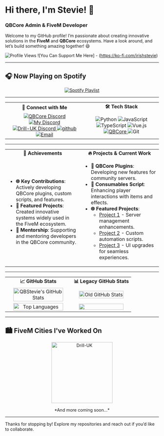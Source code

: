 # Hi there, I'm Stevie! 👋  
### QBCore Admin & FiveM Developer

Welcome to my GitHub profile! I’m passionate about creating innovative solutions in the **FiveM** and **QBCore** ecosystems. Have a look around, and let’s build something amazing together! 😄

![Profile Views](https://komarev.com/ghpvc/?username=QBStevie&style=for-the-badge&color=brightgreen)
![You Can Support Me Here] - (https://ko-fi.com/irishstevie)


---

## 🎧 Now Playing on Spotify  
<p align="center">  
  <a href="https://open.spotify.com/playlist/37i9dQZF1E378OUMBBrJo0?si=210699dd232e447c" target="_blank">  
    <img src="https://img.shields.io/badge/🎶-Tune_in_on_Spotify-1DB954?style=for-the-badge&logo=spotify&logoColor=white" alt="Spotify Playlist"/>  
  </a>  
</p>  

---

<table>
  <tr>
    <td align="center"><strong>💬 Connect with Me</strong></td>
    <td align="center"><strong>🛠️ Tech Stack</strong></td>
  </tr>
  <tr>
    <td align="center">
      <a href="https://discord.gg/qbcore" target="_blank">  
        <img src="https://img.shields.io/badge/🟦-QBCore_Discord-7289DA?style=for-the-badge&logo=discord&logoColor=white" alt="QBCore Discord"/>
      </a>  
      <a href="https://discord.gg/CcJeR3V5TQ" target="_blank">  
        <img src="https://img.shields.io/badge/🟦-My_Discord-7289DA?style=for-the-badge&logo=discord&logoColor=white" alt="My Discord"/>  
      </a>  
      <a href="https://discord.gg/drilluk" target="_blank">  
        <img src="https://img.shields.io/badge/🟦-Drill--UK_Discord-7289DA?style=for-the-badge&logo=discord&logoColor=white" alt="Drill-UK Discord"/>  
      </a>  
      <a href="https://github.com/QBStevie">
        <img src="https://img.shields.io/badge/🟦-github-1DA1F2?style=for-the-badge&logo=github&logoColor=white" alt="github"/>
      </a>
      <a href="mailto:irishstevie91@gmail.com">
        <img src="https://img.shields.io/badge/✉️-Email_Me-D14836?style=for-the-badge&logo=gmail&logoColor=white" alt="Email"/>
      </a>
    </td>
    <td align="center">
      <img src="https://img.shields.io/badge/💻-Python-3776AB?style=for-the-badge&logo=python&logoColor=white" alt="Python"/>  
      <img src="https://img.shields.io/badge/💻-JavaScript-F7DF1E?style=for-the-badge&logo=javascript&logoColor=black" alt="JavaScript"/>  
      <img src="https://img.shields.io/badge/💻-TypeScript-3178C6?style=for-the-badge&logo=typescript&logoColor=white" alt="TypeScript"/>  
      <img src="https://img.shields.io/badge/💻-Vue.js-4FC08D?style=for-the-badge&logo=vue-dot-js&logoColor=white" alt="Vue.js"/>  
      <a href="https://github.com/qbcore-framework">
        <img src="https://img.shields.io/badge/💻-QBCore-181717?style=for-the-badge&logo=fivem&logoColor=orange" alt="QBCore"/>
      </a>  
      <img src="https://img.shields.io/badge/💻-Git-F05032?style=for-the-badge&logo=git&logoColor=white" alt="Git"/>  
    </td>
  </tr>
</table>

---

<table>
  <tr>
    <td align="center"><strong>🌟 Achievements</strong></td>
    <td align="center"><strong>🔥 Projects & Current Work</strong></td>
  </tr>
  <tr>
    <td>
      <ul>
        <li><strong>🌐 Key Contributions</strong>: Actively developing QBCore plugins, custom scripts, and features.</li>  
        <li><strong>🚀 Featured Projects</strong>: Created innovative systems widely used in the FiveM ecosystem.</li>  
        <li><strong>🤝 Mentorship</strong>: Supporting and mentoring developers in the QBCore community.</li>
      </ul>
    </td>
    <td>
      <ul>
        <li><strong>🔧 QBCore Plugins</strong>: Developing new features for community servers.</li>
        <li><strong>🍲 Consumables Script</strong>: Enhancing player interactions with items and effects.</li>
        <li><strong>🌐 Featured Projects</strong>:
          <ul>
            <li><a href="#">Project 1</a> - Server management enhancements.</li>
            <li><a href="#">Project 2</a> - Custom automation scripts.</li>
            <li><a href="#">Project 3</a> - UI upgrades for seamless experiences.</li>
          </ul>
        </li>
      </ul>
    </td>
  </tr>
</table>

---

<table>
  <tr>
    <td align="center"><strong>📈 GitHub Stats</strong></td>
    <td align="center"><strong>📊 Legacy GitHub Stats</strong></td>
  </tr>
  <tr>
    <td align="center">
      <img src="https://github-readme-stats.vercel.app/api?username=QBStevie&show_icons=true&theme=radical" alt="QBStevie's GitHub Stats" width="90%"/>  
    </td>
    <td align="center">
      <img src="https://github-readme-stats.vercel.app/api?username=irishstevie&theme=radical" alt="Old GitHub Stats" width="90%"/>
    </td>
  </tr>
  <tr>
    <td align="center">
      <img src="https://github-readme-stats.vercel.app/api/top-langs/?username=QBStevie&layout=compact&theme=radical" alt="Top Languages" width="90%"/>  
    </td>
    <td align="center">
      <img src="https://github-readme-stats.vercel.app/api/top-langs/?username=irishstevie&layout=compact&theme=radical" width="90%"/>  
    </td>
  </tr>
</table>

---

## 🏙️ FiveM Cities I've Worked On  
<p align="center">  
  <a href="https://drill-uk.tebex.io">  
    <img src="https://i.imgur.com/JAHrLVk.png" alt="Drill-UK" width="200">  
  </a>  
</p>  
<p align="center">*And more coming soon...*</p>  

---

Thanks for stopping by! Explore my repositories and reach out if you’d like to collaborate.
